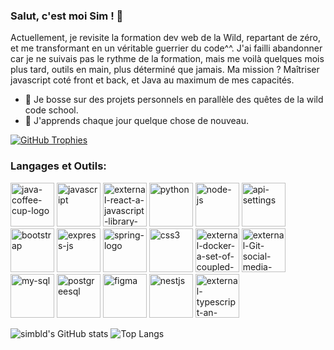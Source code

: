 ### Salut, c'est moi Sim ! 👋

Actuellement, je revisite la formation dev web de la Wild, repartant de zéro, 
et me transformant en un véritable guerrier du code^^. 
J'ai failli abandonner car je ne suivais pas le rythme de la formation, 
mais me voilà quelques mois plus tard, outils en main, plus déterminé que jamais. 
Ma mission ? Maîtriser javascript coté front et back, et Java au maximum de mes capacités.

- 🔭 Je bosse sur des projets personnels en parallèle des quêtes de la wild code school.
- 🌱 J'apprends chaque jour quelque chose de nouveau.

[![GitHub Trophies](https://github-profile-trophy.vercel.app/?username=simbld&no-frame=true&no-bg=true&theme=darkhub&row=1&column=6&margin-w=50&margin-h=50)](https://github.com/ryo-ma/github-profile-trophy)


### Langages et Outils:

<img width="70" height="70" src="https://img.icons8.com/3d-fluency/70/java-coffee-cup-logo.png" alt="java-coffee-cup-logo"/> <img width="70" height="70" src="https://img.icons8.com/arcade/70/javascript.png" alt="javascript"/> <img width="70" height="70" src="https://img.icons8.com/external-tal-revivo-shadow-tal-revivo/70/external-react-a-javascript-library-for-building-user-interfaces-logo-shadow-tal-revivo.png" alt="external-react-a-javascript-library-for-building-user-interfaces-logo-shadow-tal-revivo"/> <img width="70" height="70" src="https://img.icons8.com/3d-fluency/70/python.png" alt="python"/> <img width="70" height="70" src="https://img.icons8.com/fluency/70/node-js.png" alt="node-js"/> <img width="70" height="70" src="https://img.icons8.com/ios-filled/70/api-settings.png" alt="api-settings"/> <img width="70" height="70" src="https://img.icons8.com/plasticine/70/bootstrap.png" alt="bootstrap"/> <img width="70" height="70" src="https://img.icons8.com/officel/70/express-js.png" alt="express-js"/> <img width="70" height="70" src="https://img.icons8.com/office/70/spring-logo.png" alt="spring-logo"/> <img width="70" height="70" src="https://img.icons8.com/plasticine/70/css3.png" alt="css3"/> <img width="70" height="70" src="https://img.icons8.com/external-tal-revivo-color-tal-revivo/80/external-docker-a-set-of-coupled-software-as-a-service-logo-color-tal-revivo.png" alt="external-docker-a-set-of-coupled-software-as-a-service-logo-color-tal-revivo"/> <img width="70" height="70" src="https://img.icons8.com/external-those-icons-lineal-color-those-icons/70/external-Git-social-media-those-icons-lineal-color-those-icons.png" alt="external-Git-social-media-those-icons-lineal-color-those-icons"/> <img width="70" height="70" src="https://img.icons8.com/color/70/my-sql.png" alt="my-sql"/> <img width="70" height="70" src="https://img.icons8.com/plasticine/70/postgreesql.png" alt="postgreesql"/> <img width="70" height="70" src="https://img.icons8.com/stickers/70/figma.png" alt="figma"/> <img width="70" height="70" src="https://img.icons8.com/color/70/nestjs.png" alt="nestjs"/> <img width="70" height="70" src="https://img.icons8.com/external-tal-revivo-shadow-tal-revivo/70/external-typescript-an-open-source-programming-language-developed-and-maintained-by-microsoft-logo-shadow-tal-revivo.png" alt="external-typescript-an-open-source-programming-language-developed-and-maintained-by-microsoft-logo-shadow-tal-revivo"/> 


![simbld's GitHub stats](https://github-readme-stats.vercel.app/api?username=simbld&show_icons=true&theme=radical)      ![Top Langs](https://github-readme-stats.vercel.app/api/top-langs/?username=simbld&layout=compact&theme=radical)
